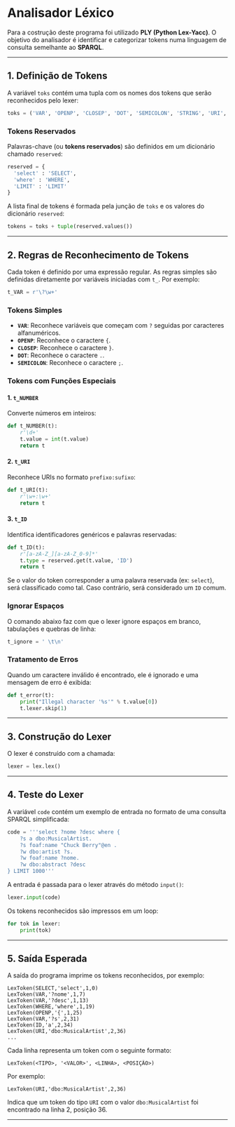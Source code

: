 # Analisador Léxico

Para a costrução deste programa foi utilizado **PLY (Python Lex-Yacc)**. O objetivo do analisador é identificar e categorizar tokens numa linguagem de consulta semelhante ao **SPARQL**.

---

## 1. Definição de Tokens

A variável `toks` contém uma tupla com os nomes dos tokens que serão reconhecidos pelo lexer:

```python
toks = ('VAR', 'OPENP', 'CLOSEP', 'DOT', 'SEMICOLON', 'STRING', 'URI', 'KEYWORD', 'NUMBER', 'ID', 'ERRO')
```

### Tokens Reservados

Palavras-chave (ou **tokens reservados**) são definidos em um dicionário chamado `reserved`:

```python
reserved = {
  'select' : 'SELECT',
  'where' : 'WHERE',
  'LIMIT' : 'LIMIT'
}
```

A lista final de tokens é formada pela junção de `toks` e os valores do dicionário `reserved`:

```python
tokens = toks + tuple(reserved.values())
```

---

## 2. Regras de Reconhecimento de Tokens

Cada token é definido por uma expressão regular. As regras simples são definidas diretamente por variáveis iniciadas com `t_`. Por exemplo:

```python
t_VAR = r'\?\w+'
```

### Tokens Simples

- **`VAR`**: Reconhece variáveis que começam com `?` seguidas por caracteres alfanuméricos.
- **`OPENP`**: Reconhece o caractere `{`.
- **`CLOSEP`**: Reconhece o caractere `}`.
- **`DOT`**: Reconhece o caractere `.`.
- **`SEMICOLON`**: Reconhece o caractere `;`.

### Tokens com Funções Especiais

#### 1. `t_NUMBER`
Converte números em inteiros:

```python
def t_NUMBER(t):
    r'\d+'
    t.value = int(t.value)
    return t
```

#### 2. `t_URI`
Reconhece URIs no formato `prefixo:sufixo`:

```python
def t_URI(t):
    r'\w+:\w+'
    return t
```

#### 3. `t_ID`
Identifica identificadores genéricos e palavras reservadas:

```python
def t_ID(t):
    r'[a-zA-Z_][a-zA-Z_0-9]*'
    t.type = reserved.get(t.value, 'ID')
    return t
```
Se o valor do token corresponder a uma palavra reservada (ex: `select`), será classificado como tal. Caso contrário, será considerado um `ID` comum.

### Ignorar Espaços

O comando abaixo faz com que o lexer ignore espaços em branco, tabulações e quebras de linha:

```python
t_ignore = ' \t\n'
```

### Tratamento de Erros

Quando um caractere inválido é encontrado, ele é ignorado e uma mensagem de erro é exibida:

```python
def t_error(t):
    print("Illegal character '%s'" % t.value[0])
    t.lexer.skip(1)
```

---

## 3. Construção do Lexer

O lexer é construído com a chamada:

```python
lexer = lex.lex()
```

---

## 4. Teste do Lexer

A variável `code` contém um exemplo de entrada no formato de uma consulta SPARQL simplificada:

```python
code = '''select ?nome ?desc where {
    ?s a dbo:MusicalArtist.
    ?s foaf:name "Chuck Berry"@en .
    ?w dbo:artist ?s.
    ?w foaf:name ?nome.
    ?w dbo:abstract ?desc
} LIMIT 1000'''
```

A entrada é passada para o lexer através do método `input()`:

```python
lexer.input(code)
```

Os tokens reconhecidos são impressos em um loop:

```python
for tok in lexer:
    print(tok)
```

---

## 5. Saída Esperada

A saída do programa imprime os tokens reconhecidos, por exemplo:

```
LexToken(SELECT,'select',1,0)
LexToken(VAR,'?nome',1,7)
LexToken(VAR,'?desc',1,13)
LexToken(WHERE,'where',1,19)
LexToken(OPENP,'{',1,25)
LexToken(VAR,'?s',2,31)
LexToken(ID,'a',2,34)
LexToken(URI,'dbo:MusicalArtist',2,36)
...
```

Cada linha representa um token com o seguinte formato:

```
LexToken(<TIPO>, '<VALOR>', <LINHA>, <POSIÇÃO>)
```

Por exemplo:

```
LexToken(URI,'dbo:MusicalArtist',2,36)
```
Indica que um token do tipo `URI` com o valor `dbo:MusicalArtist` foi encontrado na linha 2, posição 36.

---